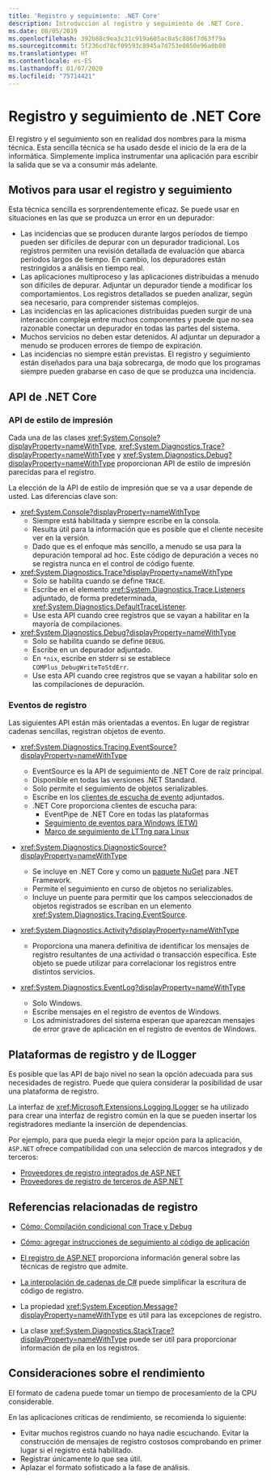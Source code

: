 ```yaml
---
title: 'Registro y seguimiento: .NET Core'
description: Introducción al registro y seguimiento de .NET Core.
ms.date: 08/05/2019
ms.openlocfilehash: 392b88c9ea3c31c919a605ac0a5c886f7d63f79a
ms.sourcegitcommit: 5f236cd78cf09593c8945a7d753e0850e96a0b80
ms.translationtype: HT
ms.contentlocale: es-ES
ms.lasthandoff: 01/07/2020
ms.locfileid: "75714421"
---
```

# <a name="net-core-logging-and-tracing"></a>Registro y seguimiento de .NET Core

El registro y el seguimiento son en realidad dos nombres para la misma técnica. Esta sencilla técnica se ha usado desde el inicio de la era de la informática. Simplemente implica instrumentar una aplicación para escribir la salida que se va a consumir más adelante.

## <a name="reasons-to-use-logging-and-tracing"></a>Motivos para usar el registro y seguimiento

Esta técnica sencilla es sorprendentemente eficaz. Se puede usar en situaciones en las que se produzca un error en un depurador:

- Las incidencias que se producen durante largos períodos de tiempo pueden ser difíciles de depurar con un depurador tradicional. Los registros permiten una revisión detallada de evaluación que abarca períodos largos de tiempo. En cambio, los depuradores están restringidos a análisis en tiempo real.
- Las aplicaciones multiproceso y las aplicaciones distribuidas a menudo son difíciles de depurar.  Adjuntar un depurador tiende a modificar los comportamientos. Los registros detallados se pueden analizar, según sea necesario, para comprender sistemas complejos.
- Las incidencias en las aplicaciones distribuidas pueden surgir de una interacción compleja entre muchos componentes y puede que no sea razonable conectar un depurador en todas las partes del sistema.
- Muchos servicios no deben estar detenidos. Al adjuntar un depurador a menudo se producen errores de tiempo de expiración.
- Las incidencias no siempre están previstas. El registro y seguimiento están diseñados para una baja sobrecarga, de modo que los programas siempre pueden grabarse en caso de que se produzca una incidencia.

## <a name="net-core-apis"></a>API de .NET Core

### <a name="print-style-apis"></a>API de estilo de impresión

Cada una de las clases <xref:System.Console?displayProperty=nameWithType>, <xref:System.Diagnostics.Trace?displayProperty=nameWithType> y <xref:System.Diagnostics.Debug?displayProperty=nameWithType> proporcionan API de estilo de impresión parecidas para el registro.

La elección de la API de estilo de impresión que se va a usar depende de usted. Las diferencias clave son:

- <xref:System.Console?displayProperty=nameWithType>
  - Siempre está habilitada y siempre escribe en la consola.
  - Resulta útil para la información que es posible que el cliente necesite ver en la versión.
  - Dado que es el enfoque más sencillo, a menudo se usa para la depuración temporal ad hoc. Este código de depuración a veces no se registra nunca en el control de código fuente.
- <xref:System.Diagnostics.Trace?displayProperty=nameWithType>
  - Solo se habilita cuando se define `TRACE`.
  - Escribe en el elemento <xref:System.Diagnostics.Trace.Listeners> adjuntado, de forma predeterminada, <xref:System.Diagnostics.DefaultTraceListener>.
  - Use esta API cuando cree registros que se vayan a habilitar en la mayoría de compilaciones.
- <xref:System.Diagnostics.Debug?displayProperty=nameWithType>
  - Solo se habilita cuando se define `DEBUG`.
  - Escribe en un depurador adjuntado.
  - En `*nix`, escribe en stderr si se establece `COMPlus_DebugWriteToStdErr`.
  - Use esta API cuando cree registros que se vayan a habilitar solo en las compilaciones de depuración.

### <a name="logging-events"></a>Eventos de registro

Las siguientes API están más orientadas a eventos. En lugar de registrar cadenas sencillas, registran objetos de evento.

- <xref:System.Diagnostics.Tracing.EventSource?displayProperty=nameWithType>
  - EventSource es la API de seguimiento de .NET Core de raíz principal.
  - Disponible en todas las versiones .NET Standard.
  - Solo permite el seguimiento de objetos serializables.
  - Escribe en los [clientes de escucha de evento](xref:System.Diagnostics.Tracing.EventListener) adjuntados.
  - .NET Core proporciona clientes de escucha para:
    - EventPipe de .NET Core en todas las plataformas
    - [Seguimiento de eventos para Windows (ETW)](/windows/win32/etw/event-tracing-portal)
    - [Marco de seguimiento de LTTng para Linux](https://lttng.org/)

- <xref:System.Diagnostics.DiagnosticSource?displayProperty=nameWithType>
  - Se incluye en .NET Core y como un [paquete NuGet](https://www.nuget.org/packages/System.Diagnostics.DiagnosticSource) para .NET Framework.
  - Permite el seguimiento en curso de objetos no serializables.
  - Incluye un puente para permitir que los campos seleccionados de objetos registrados se escriban en un elemento <xref:System.Diagnostics.Tracing.EventSource>.

- <xref:System.Diagnostics.Activity?displayProperty=nameWithType>
  - Proporciona una manera definitiva de identificar los mensajes de registro resultantes de una actividad o transacción específica. Este objeto se puede utilizar para correlacionar los registros entre distintos servicios.

- <xref:System.Diagnostics.EventLog?displayProperty=nameWithType>
  - Solo Windows.
  - Escribe mensajes en el registro de eventos de Windows.
  - Los administradores del sistema esperan que aparezcan mensajes de error grave de aplicación en el registro de eventos de Windows.

## <a name="ilogger-and-logging-frameworks"></a>Plataformas de registro y de ILogger

Es posible que las API de bajo nivel no sean la opción adecuada para sus necesidades de registro. Puede que quiera considerar la posibilidad de usar una plataforma de registro.

La interfaz de <xref:Microsoft.Extensions.Logging.ILogger> se ha utilizado para crear una interfaz de registro común en la que se pueden insertar los registradores mediante la inserción de dependencias.

Por ejemplo, para que pueda elegir la mejor opción para la aplicación, `ASP.NET` ofrece compatibilidad con una selección de marcos integrados y de terceros:

- [Proveedores de registro integrados de ASP.NET](/aspnet/core/fundamentals/logging/#built-in-logging-providers)
- [Proveedores de registro de terceros de ASP.NET](/aspnet/core/fundamentals/logging/#third-party-logging-providers)

## <a name="logging-related-references"></a>Referencias relacionadas de registro

- [Cómo: Compilación condicional con Trace y Debug](../../framework/debug-trace-profile/how-to-compile-conditionally-with-trace-and-debug.md)

- [Cómo: agregar instrucciones de seguimiento al código de aplicación](../../framework/debug-trace-profile/how-to-add-trace-statements-to-application-code.md)

- [El registro de ASP.NET](/aspnet/core/fundamentals/logging) proporciona información general sobre las técnicas de registro que admite.

- [La interpolación de cadenas de C#](../../csharp/language-reference/tokens/interpolated.md) puede simplificar la escritura de código de registro.

- La propiedad <xref:System.Exception.Message?displayProperty=nameWithType> es útil para las excepciones de registro.

- La clase <xref:System.Diagnostics.StackTrace?displayProperty=nameWithType> puede ser útil para proporcionar información de pila en los registros.

## <a name="performance-considerations"></a>Consideraciones sobre el rendimiento

El formato de cadena puede tomar un tiempo de procesamiento de la CPU considerable.

En las aplicaciones críticas de rendimiento, se recomienda lo siguiente:

- Evitar muchos registros cuando no haya nadie escuchando. Evitar la construcción de mensajes de registro costosos comprobando en primer lugar si el registro está habilitado.
- Registrar únicamente lo que sea útil.
- Aplazar el formato sofisticado a la fase de análisis.
